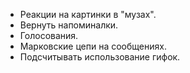 - Реакции на картинки в "музах".
- Вернуть напоминалки.
- Голосования.
- Марковские цепи на сообщениях.
- Подсчитывать использование гифок.